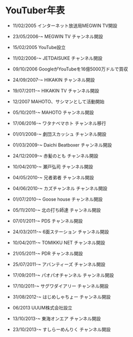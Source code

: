YouTuber年表
===============

- 11/02/2005 インターネット放送局MEGWIN TV開設
- 23/05/2006-~ MEGWIN TV チャンネル開設

- 15/02/2005 YouTube設立

- 11/02/2006-~ JETDAISUKE チャンネル開設
- 09/10/2006 GoogleがYouTubeを16億5000万ドルで買収

- 24/09/2007-~ HIKAKIN チャンネル開設
- 19/07/2011-~ HIKAKIN TV チャンネル開設

- 12/2007 MAHOTO、サシマンとして活動開始
- 05/10/2011-~ MAHOTO チャンネル開設
- 17/06/2016-~ ワタナベマホト チャンネル移行

- 01/01/2008-~ 劇団スカッシュ チャンネル開設

- 01/03/2009-~ Daichi Beatboxer チャンネル開設
- 24/12/2009-~ 赤髪のとも チャンネル開設

- 10/04/2010-~ 瀬戸弘司 チャンネル開設
- 04/05/2010-~ 兄者弟者 チャンネル開設
- 04/06/2010-~ カズチャンネル チャンネル開設
- 01/07/2010-~ Goose house チャンネル開設
- 05/11/2010-~ 北の打ち師達 チャンネル開設

- 07/01/2011-~ PDS チャンネル開設
- 24/03/2011-~ 6面ステーション チャンネル開設
- 10/04/2011-~ TOMIKKU NET チャンネル開設
- 21/05/2011-~ PDR チャンネル開設
- 25/07/2011-~ アバンティーズ チャンネル開設
- 17/09/2011-~ パオパオチャンネル チャンネル開設
- 17/10/2011-~ サグワダイアリー チャンネル開設

- 31/08/2012-~ はじめしゃちょー チャンネル開設

- 06/2013 UUUM株式会社設立
- 13/10/2013-~ 東海オンエア チャンネル開設
- 23/10/2013-~ すしらーめんりく チャンネル開設
